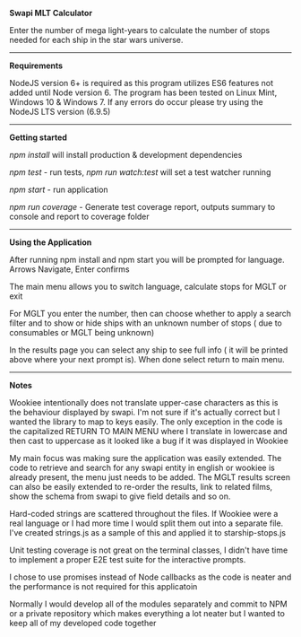 **Swapi MLT Calculator**

Enter the number of mega light-years to calculate the number of stops needed for each ship in the star wars universe.
****
**Requirements**

NodeJS version 6+ is required as this program utilizes ES6 features not added until Node version 6.
The program has been tested on Linux Mint, Windows 10 & Windows 7. If any errors do occur please try using the NodeJS LTS version (6.9.5) 
****

**Getting started** 

_npm install_ will install production & development dependencies

_npm test_ - run tests, _npm run watch:test_ will set a test watcher running

_npm start_ - run application

_npm run coverage_ - Generate test coverage report, outputs summary to console and report to coverage folder

****
**Using the Application**

After running npm install and npm start you will be prompted for language. Arrows Navigate, Enter confirms

The main menu allows you to switch language, calculate stops for MGLT or exit

For MGLT you enter the number, then can choose whether to apply a search filter and to show or hide ships with an unknown number of stops ( due to consumables or MGLT being unknown)

In the results page you can select any ship to see full info ( it will be printed above where your next prompt is). When done select return to main menu. 

****
**Notes**

Wookiee intentionally does not translate upper-case characters as this is the behaviour displayed by swapi. I'm not sure if it's actually correct but I wanted the library to map to keys easily. The only exception in the code is the capitalized RETURN TO MAIN MENU where I translate in lowercase and then cast to uppercase as it looked like a bug if it was displayed in Wookiee

My main focus was making sure the application was easily extended. The code to retrieve and search for any swapi entity in english or wookiee is already present, the menu just needs to be added. The MGLT results screen can also be easily extended to re-order the results, link to related films, show the schema from swapi to give field details and so on.

Hard-coded strings are scattered throughout the files. If Wookiee were a real language or I had more time I would split them out into a separate file. I've created strings.js as a sample of this and applied it to starship-stops.js 

Unit testing coverage is not great on the terminal classes, I didn't have time to implement a proper E2E test suite for the interactive prompts. 

I chose to use promises instead of Node callbacks as the code is neater and the performance is not required for this applicatoin

Normally I would develop all of the modules separately and commit to NPM or a private repository which makes everything a lot neater but I wanted to keep all of my developed code together